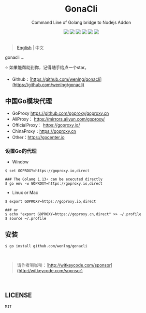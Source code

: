 <div align="center">
<h1>GonaCli</h1>
<p>Command Line of Golang bridge to Nodejs Addon</p>
<a href="https://goreportcard.com/report/github.com/wenlng/gonacli"><img src="https://goreportcard.com/badge/github.com/wenlng/gonacli"/></a>
<a href="https://godoc.org/github.com/wenlng/gonacli"><img src="https://godoc.org/github.com/wenlng/gonacli?status.svg"/></a>
<a href="https://github.com/wenlng/gonacli/releases"><img src="https://img.shields.io/github/v/release/wenlng/gonacli.svg"/></a>
<a href="https://github.com/wenlng/gonacli/blob/master/LICENSE"><img src="https://img.shields.io/github/license/wenlng/gonacli.svg"/></a>
<a href="https://github.com/wenlng/gonacli"><img src="https://img.shields.io/github/stars/wenlng/gonacli.svg"/></a>
<a href="https://github.com/wenlng/gonacli"><img src="https://img.shields.io/github/last-commit/wenlng/gonacli.svg"/></a>
</div>

<br/>

> [English](README.md) | 中文

<p>
gonacli ...
</p>

<p> ⭐️ 如果能帮助到你，记得随手给点一个star。</p>

- Github：[https://github.com/wenlng/gonacli](https://github.com/wenlng/gonacli)

## 中国Go模块代理
- GoProxy https://github.com/goproxy/goproxy.cn
- AliProxy： https://mirrors.aliyun.com/goproxy/
- OfficialProxy： https://goproxy.io/
- ChinaProxy：https://goproxy.cn
- Other：https://gocenter.io

### 设置Go的代理
- Window
```shell script
$ set GOPROXY=https://goproxy.io,direct

### The Golang 1.13+ can be executed directly
$ go env -w GOPROXY=https://goproxy.io,direct
```
- Linux or Mac
```shell script
$ export GOPROXY=https://goproxy.io,direct

### or
$ echo "export GOPROXY=https://goproxy.cn,direct" >> ~/.profile
$ source ~/.profile
```

## 安装
```
$ go install github.com/wenlng/gonacli
```

<br/>

> 请作者喝咖啡：[http://witkeycode.com/sponsor](http://witkeycode.com/sponsor)

<br/>

## LICENSE
    MIT
